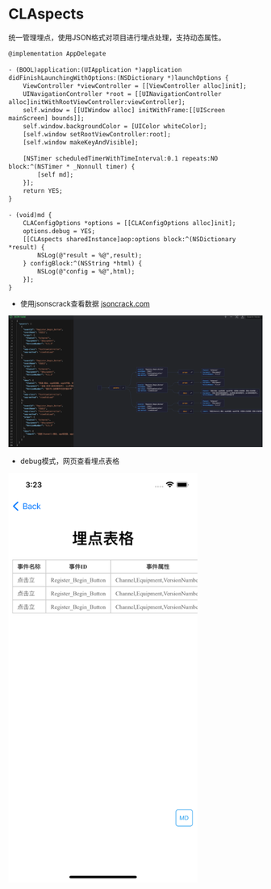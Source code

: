 # CLAspects

统一管理埋点，使用JSON格式对项目进行埋点处理，支持动态属性。

```
@implementation AppDelegate

- (BOOL)application:(UIApplication *)application didFinishLaunchingWithOptions:(NSDictionary *)launchOptions {
    ViewController *viewController = [[ViewController alloc]init];
    UINavigationController *root = [[UINavigationController alloc]initWithRootViewController:viewController];
    self.window = [[UIWindow alloc] initWithFrame:[[UIScreen mainScreen] bounds]];
    self.window.backgroundColor = [UIColor whiteColor];
    [self.window setRootViewController:root];
    [self.window makeKeyAndVisible];
    
    [NSTimer scheduledTimerWithTimeInterval:0.1 repeats:NO block:^(NSTimer * _Nonnull timer) {
        [self md];
    }];
    return YES;
}

- (void)md {
    CLAConfigOptions *options = [[CLAConfigOptions alloc]init];
    options.debug = YES;
    [[CLAspects sharedInstance]aop:options block:^(NSDictionary *result) {
        NSLog(@"result = %@",result);
    } configBlock:^(NSString *html) {
        NSLog(@"config = %@",html);
    }];
}
```

- 使用jsonscrack查看数据 [jsoncrack.com](https://github.com/AykutSarac/jsoncrack.com)

![](assets/example1.png)

- debug模式，网页查看埋点表格

<img src="assets/example2.png" alt="drawing" style="width:375px;"/>
